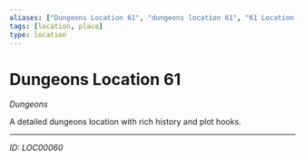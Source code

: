 ```yaml
---
aliases: ["Dungeons Location 61", "dungeons location 61", "61 Location Dungeons"]
tags: [location, place]
type: location
---
```


# Dungeons Location 61

*Dungeons*

A detailed dungeons location with rich history and plot hooks.

---
*ID: LOC00060*